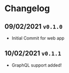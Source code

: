 # Changelog

## 09/02/2021 `v0.1.0`

- Initial Commit for web app

## 10/02/2021 `v0.1.1`

- GraphQL support added!
